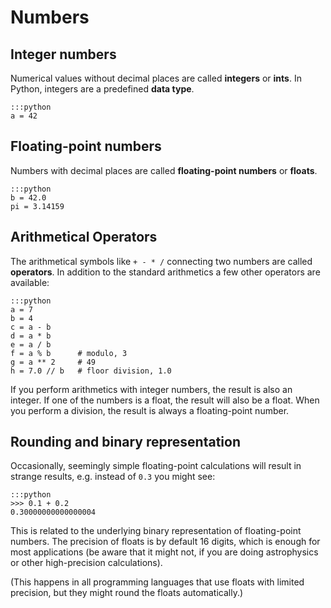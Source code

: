 
# Numbers

## Integer numbers

Numerical values without decimal places are called **integers** or **ints**. In Python, integers are a predefined **data type**.

    :::python
    a = 42


## Floating-point numbers

Numbers with decimal places are called **floating-point numbers** or **floats**.

    :::python
    b = 42.0
    pi = 3.14159


## Arithmetical Operators

The arithmetical symbols like `+ - * /` connecting two numbers are called **operators**. In addition to the standard arithmetics a few other operators are available:

    :::python
    a = 7
    b = 4
    c = a - b      
    d = a * b      
    e = a / b      
    f = a % b      # modulo, 3
    g = a ** 2     # 49   
    h = 7.0 // b   # floor division, 1.0

If you perform arithmetics with integer numbers, the result is also an integer. If one of the numbers is a float, the result will also be a float.
When you perform a division, the result is always a floating-point number.

## Rounding and binary representation

Occasionally, seemingly simple floating-point calculations will result in strange results, e.g. instead of `0.3` you might see:

    :::python
    >>> 0.1 + 0.2
    0.30000000000000004

This is related to the underlying binary representation of floating-point numbers. The precision of floats is by default 16 digits, which is enough for most applications (be aware that it might not, if you are doing astrophysics or other high-precision calculations).

(This happens in all programming languages that use floats with limited precision, but they might round the floats automatically.)
